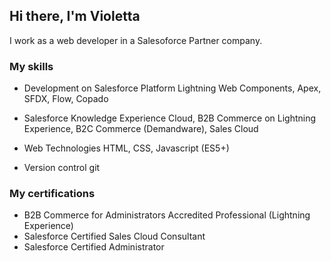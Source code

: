 ## Hi there, I'm Violetta

I work as a web developer in a Salesoforce Partner company. 

### My skills

* Development on Salesforce Platform
Lightning Web Components, Apex, SFDX, Flow, Copado

* Salesforce Knowledge
Experience Cloud, B2B Commerce on Lightning Experience, B2C Commerce (Demandware), Sales Cloud

* Web Technologies
HTML, CSS, Javascript (ES5+)

* Version control
git

### My certifications

- B2B Commerce for Administrators Accredited Professional (Lightning Experience)
- Salesforce Certified Sales Cloud Consultant
- Salesforce Certified Administrator
